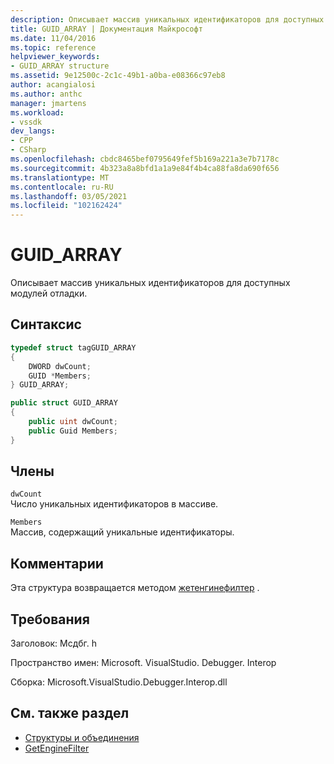 ```yaml
---
description: Описывает массив уникальных идентификаторов для доступных модулей отладки.
title: GUID_ARRAY | Документация Майкрософт
ms.date: 11/04/2016
ms.topic: reference
helpviewer_keywords:
- GUID_ARRAY structure
ms.assetid: 9e12500c-2c1c-49b1-a0ba-e08366c97eb8
author: acangialosi
ms.author: anthc
manager: jmartens
ms.workload:
- vssdk
dev_langs:
- CPP
- CSharp
ms.openlocfilehash: cbdc8465bef0795649fef5b169a221a3e7b7178c
ms.sourcegitcommit: 4b323a8a8bfd1a1a9e84f4b4ca88fa8da690f656
ms.translationtype: MT
ms.contentlocale: ru-RU
ms.lasthandoff: 03/05/2021
ms.locfileid: "102162424"
---
```

# <a name="guid_array"></a>GUID_ARRAY
Описывает массив уникальных идентификаторов для доступных модулей отладки.

## <a name="syntax"></a>Синтаксис

```cpp
typedef struct tagGUID_ARRAY
{
    DWORD dwCount;
    GUID *Members;
} GUID_ARRAY;
```

```csharp
public struct GUID_ARRAY
{
    public uint dwCount;
    public Guid Members;
}
```

## <a name="members"></a>Члены
`dwCount`\
Число уникальных идентификаторов в массиве.

`Members`\
Массив, содержащий уникальные идентификаторы.

## <a name="remarks"></a>Комментарии
Эта структура возвращается методом [жетенгинефилтер](../../../extensibility/debugger/reference/idebugprocess3-getenginefilter.md) .

## <a name="requirements"></a>Требования
Заголовок: Мсдбг. h

Пространство имен: Microsoft. VisualStudio. Debugger. Interop

Сборка: Microsoft.VisualStudio.Debugger.Interop.dll

## <a name="see-also"></a>См. также раздел
- [Структуры и объединения](../../../extensibility/debugger/reference/structures-and-unions.md)
- [GetEngineFilter](../../../extensibility/debugger/reference/idebugprocess3-getenginefilter.md)
